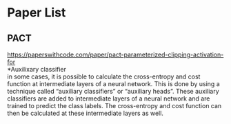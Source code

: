 # Paper List

## PACT
https://paperswithcode.com/paper/pact-parameterized-clipping-activation-for  
*Auxilixary classifier  
in some cases, it is possible to calculate the cross-entropy and cost function at intermediate layers of a neural network. This is done by using a technique called “auxiliary classifiers” or “auxiliary heads”. These auxiliary classifiers are added to intermediate layers of a neural network and are trained to predict the class labels. The cross-entropy and cost function can then be calculated at these intermediate layers as well.
